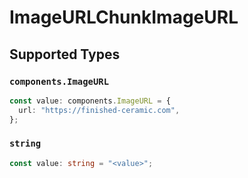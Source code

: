 # ImageURLChunkImageURL


## Supported Types

### `components.ImageURL`

```typescript
const value: components.ImageURL = {
  url: "https://finished-ceramic.com",
};
```

### `string`

```typescript
const value: string = "<value>";
```

